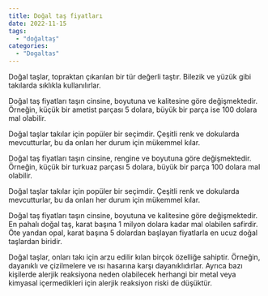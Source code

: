 ```yaml
---
title: Doğal taş fiyatları
date: 2022-11-15
tags:
  - "doğaltaş"
categories:
  - "Dogaltas"
---
```


Doğal taşlar, topraktan çıkarılan bir tür değerli taştır. Bilezik ve yüzük gibi takılarda sıklıkla kullanılırlar.

Doğal taş fiyatları taşın cinsine, boyutuna ve kalitesine göre değişmektedir. Örneğin, küçük bir ametist parçası 5 dolara, büyük bir parça ise 100 dolara mal olabilir.

Doğal taşlar takılar için popüler bir seçimdir. Çeşitli renk ve dokularda mevcutturlar, bu da onları her durum için mükemmel kılar.

Doğal taş fiyatları taşın cinsine, rengine ve boyutuna göre değişmektedir. Örneğin, küçük bir turkuaz parçası 5 dolara, büyük bir parça 100 dolara mal olabilir.

Doğal taşlar takılar için popüler bir seçimdir. Çeşitli renk ve dokularda mevcutturlar, bu da onları her durum için mükemmel kılar.

Doğal taş fiyatları taşın cinsine, boyutuna ve kalitesine göre değişmektedir. En pahalı doğal taş, karat başına 1 milyon dolara kadar mal olabilen safirdir. Öte yandan opal, karat başına 5 dolardan başlayan fiyatlarla en ucuz doğal taşlardan biridir.

Doğal taşlar, onları takı için arzu edilir kılan birçok özelliğe sahiptir. Örneğin, dayanıklı ve çizilmelere ve ısı hasarına karşı dayanıklıdırlar. Ayrıca bazı kişilerde alerjik reaksiyona neden olabilecek herhangi bir metal veya kimyasal içermedikleri için alerjik reaksiyon riski de düşüktür.
